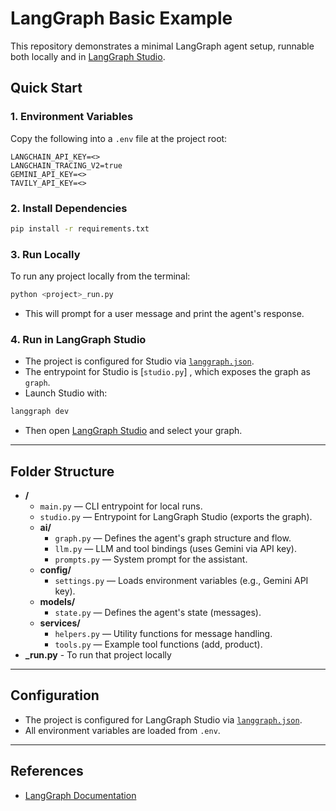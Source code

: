 # LangGraph Basic Example

This repository demonstrates a minimal LangGraph agent setup, runnable both locally and in [LangGraph Studio](https://smith.langchain.com/studio/).

## Quick Start

### 1. Environment Variables

Copy the following into a `.env` file at the project root:

```
LANGCHAIN_API_KEY=<>
LANGCHAIN_TRACING_V2=true
GEMINI_API_KEY=<>
TAVILY_API_KEY=<>
```

### 2. Install Dependencies

```sh
pip install -r requirements.txt
```

### 3. Run Locally

To run any project locally from the terminal:

```sh
python <project>_run.py
```

- This will prompt for a user message and print the agent's response.

### 4. Run in LangGraph Studio

- The project is configured for Studio via [`langgraph.json`](langgraph.json).
- The entrypoint for Studio is [`studio.py`] , which exposes the graph as `graph`.
- Launch Studio with:

```sh
langgraph dev
```

- Then open [LangGraph Studio](https://smith.langchain.com/studio/) and select your graph.

---

## Folder Structure

- **<project>/**
  - `main.py` — CLI entrypoint for local runs.
  - `studio.py` — Entrypoint for LangGraph Studio (exports the graph).
  - **ai/**
    - `graph.py` — Defines the agent's graph structure and flow.
    - `llm.py` — LLM and tool bindings (uses Gemini via API key).
    - `prompts.py` — System prompt for the assistant.
  - **config/**
    - `settings.py` — Loads environment variables (e.g., Gemini API key).
  - **models/**
    - `state.py` — Defines the agent's state (messages).
  - **services/**
    - `helpers.py` — Utility functions for message handling.
    - `tools.py` — Example tool functions (add, product).
- **<project>_run.py** - To run that project locally

---

## Configuration

- The project is configured for LangGraph Studio via [`langgraph.json`](langgraph.json).
- All environment variables are loaded from `.env`.

---

## References

- [LangGraph Documentation](https://langchain-ai.github.io/langgraph/)